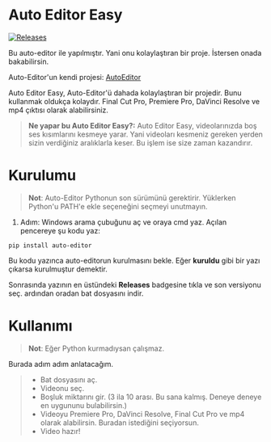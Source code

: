 
# Auto Editor Easy

[![Releases](https://img.shields.io/github/v/release/navendu-pottekkat/awesome-readme?include_prereleases)](https://github.com/dodobakk/Auto-Editor-Easy/releases) 

Bu auto-editor ile yapılmıştır. Yani onu kolaylaştıran bir proje. İstersen onada bakabilirsin.

Auto-Editor'un kendi projesi: [AutoEditor](https://github.com/WyattBlue/auto-editor)

Auto Editor Easy, Auto-Editor'ü dahada kolaylaştıran bir projedir. Bunu kullanmak oldukça kolaydır. Final Cut Pro, Premiere Pro, DaVinci Resolve ve mp4 çıktısı olarak alabilirsiniz. 

>**Ne yapar bu Auto Editor Easy?:** Auto Editor Easy, videolarınızda boş ses kısımlarını kesmeye yarar. Yani videoları kesmeniz gereken yerden sizin verdiğiniz aralıklarla keser. Bu işlem ise size zaman kazandırır.

# Kurulumu

> **Not**: Auto-Editor Pythonun son sürümünü gerektirir. Yüklerken Python'u PATH'e ekle seçeneğini seçmeyi unutmayın.

1. Adım: Windows arama çubuğunu aç ve oraya cmd yaz. Açılan pencereye şu kodu yaz:

```shell
pip install auto-editor
```
Bu kodu yazınca auto-editorun kurulmasını bekle. Eğer **kuruldu** gibi bir yazı çıkarsa kurulmuştur demektir.

Sonrasında yazının en üstündeki **Releases** badgesine tıkla ve son versiyonu seç. ardından oradan bat dosyasını indir.

# Kullanımı

> **Not**: Eğer Python kurmadıysan çalışmaz.

Burada adım adım anlatacağım. 

>* Bat dosyasını aç.
>* Videonu seç.
>* Boşluk miktarını gir. (3 ila 10 arası. Bu sana kalmış. Deneye deneye en uygununu bulabilirsin.)
>* Videoyu Premiere Pro, DaVinci Resolve, Final Cut Pro ve mp4 olarak alabilirsin. Buradan istediğini seçiyorsun.
>* Video hazır! 

